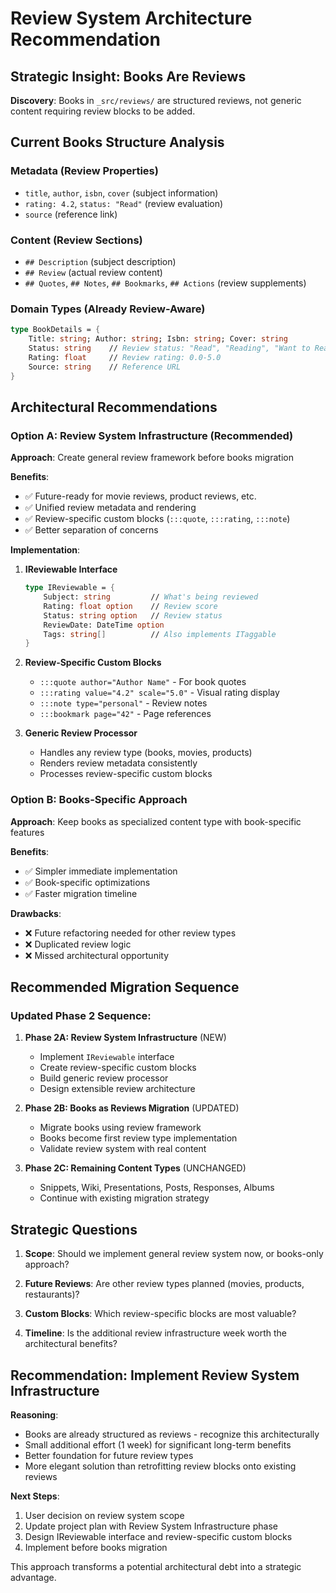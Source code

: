 # Review System Architecture Recommendation

## Strategic Insight: Books Are Reviews

**Discovery**: Books in `_src/reviews/` are structured reviews, not generic content requiring review blocks to be added.

## Current Books Structure Analysis

### Metadata (Review Properties)
- `title`, `author`, `isbn`, `cover` (subject information)
- `rating: 4.2`, `status: "Read"` (review evaluation)
- `source` (reference link)

### Content (Review Sections)
- `## Description` (subject description)
- `## Review` (actual review content)
- `## Quotes`, `## Notes`, `## Bookmarks`, `## Actions` (review supplements)

### Domain Types (Already Review-Aware)
```fsharp
type BookDetails = {
    Title: string; Author: string; Isbn: string; Cover: string
    Status: string    // Review status: "Read", "Reading", "Want to Read"
    Rating: float     // Review rating: 0.0-5.0
    Source: string    // Reference URL
}
```

## Architectural Recommendations

### Option A: Review System Infrastructure (Recommended)

**Approach**: Create general review framework before books migration

**Benefits**:
- ✅ Future-ready for movie reviews, product reviews, etc.
- ✅ Unified review metadata and rendering
- ✅ Review-specific custom blocks (`:::quote`, `:::rating`, `:::note`)
- ✅ Better separation of concerns

**Implementation**:
1. **IReviewable Interface**
   ```fsharp
   type IReviewable = {
       Subject: string         // What's being reviewed
       Rating: float option    // Review score
       Status: string option   // Review status
       ReviewDate: DateTime option
       Tags: string[]          // Also implements ITaggable
   }
   ```

2. **Review-Specific Custom Blocks**
   - `:::quote author="Author Name"` - For book quotes
   - `:::rating value="4.2" scale="5.0"` - Visual rating display
   - `:::note type="personal"` - Review notes
   - `:::bookmark page="42"` - Page references

3. **Generic Review Processor**
   - Handles any review type (books, movies, products)
   - Renders review metadata consistently
   - Processes review-specific custom blocks

### Option B: Books-Specific Approach

**Approach**: Keep books as specialized content type with book-specific features

**Benefits**:
- ✅ Simpler immediate implementation
- ✅ Book-specific optimizations
- ✅ Faster migration timeline

**Drawbacks**:
- ❌ Future refactoring needed for other review types
- ❌ Duplicated review logic
- ❌ Missed architectural opportunity

## Recommended Migration Sequence

### Updated Phase 2 Sequence:

1. **Phase 2A: Review System Infrastructure** (NEW)
   - Implement `IReviewable` interface
   - Create review-specific custom blocks
   - Build generic review processor
   - Design extensible review architecture

2. **Phase 2B: Books as Reviews Migration** (UPDATED)
   - Migrate books using review framework
   - Books become first review type implementation
   - Validate review system with real content

3. **Phase 2C: Remaining Content Types** (UNCHANGED)
   - Snippets, Wiki, Presentations, Posts, Responses, Albums
   - Continue with existing migration strategy

## Strategic Questions

1. **Scope**: Should we implement general review system now, or books-only approach?

2. **Future Reviews**: Are other review types planned (movies, products, restaurants)?

3. **Custom Blocks**: Which review-specific blocks are most valuable?

4. **Timeline**: Is the additional review infrastructure week worth the architectural benefits?

## Recommendation: Implement Review System Infrastructure

**Reasoning**:
- Books are already structured as reviews - recognize this architecturally
- Small additional effort (1 week) for significant long-term benefits
- Better foundation for future review types
- More elegant solution than retrofitting review blocks onto existing reviews

**Next Steps**:
1. User decision on review system scope
2. Update project plan with Review System Infrastructure phase
3. Design IReviewable interface and review-specific custom blocks
4. Implement before books migration

This approach transforms a potential architectural debt into a strategic advantage.
